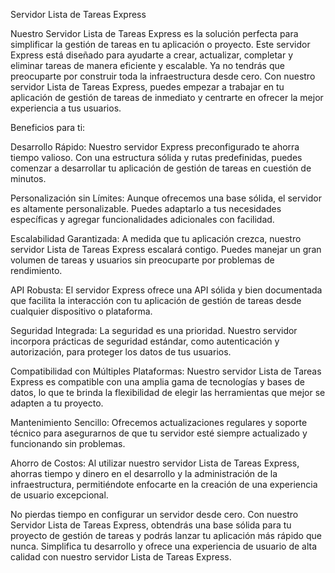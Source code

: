 Servidor Lista de Tareas Express

Nuestro Servidor Lista de Tareas Express es la solución perfecta para simplificar la gestión de tareas en tu aplicación o proyecto. Este servidor Express está diseñado para ayudarte a crear, actualizar, completar y eliminar tareas de manera eficiente y escalable. Ya no tendrás que preocuparte por construir toda la infraestructura desde cero. Con nuestro servidor Lista de Tareas Express, puedes empezar a trabajar en tu aplicación de gestión de tareas de inmediato y centrarte en ofrecer la mejor experiencia a tus usuarios.

Beneficios para ti:

Desarrollo Rápido: Nuestro servidor Express preconfigurado te ahorra tiempo valioso. Con una estructura sólida y rutas predefinidas, puedes comenzar a desarrollar tu aplicación de gestión de tareas en cuestión de minutos.

Personalización sin Límites: Aunque ofrecemos una base sólida, el servidor es altamente personalizable. Puedes adaptarlo a tus necesidades específicas y agregar funcionalidades adicionales con facilidad.

Escalabilidad Garantizada: A medida que tu aplicación crezca, nuestro servidor Lista de Tareas Express escalará contigo. Puedes manejar un gran volumen de tareas y usuarios sin preocuparte por problemas de rendimiento.

API Robusta: El servidor Express ofrece una API sólida y bien documentada que facilita la interacción con tu aplicación de gestión de tareas desde cualquier dispositivo o plataforma.

Seguridad Integrada: La seguridad es una prioridad. Nuestro servidor incorpora prácticas de seguridad estándar, como autenticación y autorización, para proteger los datos de tus usuarios.

Compatibilidad con Múltiples Plataformas: Nuestro servidor Lista de Tareas Express es compatible con una amplia gama de tecnologías y bases de datos, lo que te brinda la flexibilidad de elegir las herramientas que mejor se adapten a tu proyecto.

Mantenimiento Sencillo: Ofrecemos actualizaciones regulares y soporte técnico para asegurarnos de que tu servidor esté siempre actualizado y funcionando sin problemas.

Ahorro de Costos: Al utilizar nuestro servidor Lista de Tareas Express, ahorras tiempo y dinero en el desarrollo y la administración de la infraestructura, permitiéndote enfocarte en la creación de una experiencia de usuario excepcional.

No pierdas tiempo en configurar un servidor desde cero. Con nuestro Servidor Lista de Tareas Express, obtendrás una base sólida para tu proyecto de gestión de tareas y podrás lanzar tu aplicación más rápido que nunca. Simplifica tu desarrollo y ofrece una experiencia de usuario de alta calidad con nuestro servidor Lista de Tareas Express.